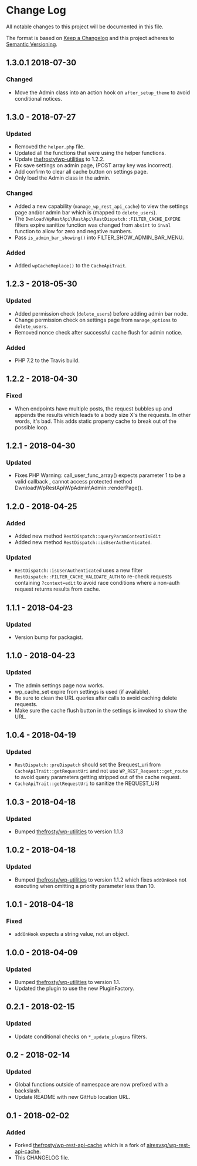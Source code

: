 # Change Log
All notable changes to this project will be documented in this file.

The format is based on [Keep a Changelog](http://keepachangelog.com/)
and this project adheres to [Semantic Versioning](http://semver.org/).

## 1.3.0.1 2018-07-30
### Changed
- Move the Admin class into an action hook on `after_setup_theme` to avoid conditional notices.

## 1.3.0 - 2018-07-27
### Updated
- Removed the `helper.php` file.
- Updated all the functions that were using the helper functions.
- Update [thefrosty/wp-utilities](https://github.com/thefrosty/wp-utilities) to 1.2.2.
- Fix save settings on admin page, (POST array key was incorrect).
- Add confirm to clear all cache button on settings page.
- Only load the Admin class in the admin.

### Changed
- Added a new capability (`manage_wp_rest_api_cache`) to view the settings page and/or admin bar which
is (mapped to `delete_users`).
- The `Dwnload\WpRestApi\RestApi\RestDispatch::FILTER_CACHE_EXPIRE` filters expire sanitize function was changed from
`absint` to `inval` function to allow for zero and negative numbers.
- Pass `is_admin_bar_showing()` into FILTER_SHOW_ADMIN_BAR_MENU.

### Added
- Added `wpCacheReplace()` to the `CacheApiTrait`.

## 1.2.3 - 2018-05-30
### Updated
- Added permission check (`delete_users`) before adding admin bar node.
- Change permission check on settings page from `manage_options` to `delete_users`.
- Removed nonce check after successful cache flush for admin notice.

### Added
- PHP 7.2 to the Travis build.

## 1.2.2 - 2018-04-30
### Fixed
- When endpoints have multiple posts, the request bubbles up and appends the results which leads to a body size X's the
requests. In other words, it's bad. This adds static property cache to break out of the possible loop.

## 1.2.1 - 2018-04-30
### Updated
- Fixes PHP Warning: call_user_func_array() expects parameter 1 to be a valid callback , cannot access protected method Dwnload\WpRestApi\WpAdmin\Admin::renderPage(). 

## 1.2.0 - 2018-04-25
### Added
- Added new method `RestDispatch::queryParamContextIsEdit`
- Added new method `RestDispatch::isUserAuthenticated`.

### Updated
- `RestDispatch::isUserAuthenticated` uses a new filter `RestDispatch::FILTER_CACHE_VALIDATE_AUTH` to re-check requests containing `?context=edit` to avoid race conditions where a non-auth request returns results from cache.

## 1.1.1 - 2018-04-23
### Updated
- Version bump for packagist.

## 1.1.0 - 2018-04-23
### Updated
- The admin settings page now works.
- wp_cache_set expire from settings is used (if available).
- Be sure to clean the URL queries after calls to avoid caching delete requests.
- Make sure the cache flush button in the settings is invoked to show the URL.

## 1.0.4 - 2018-04-19
### Updated
- `RestDispatch::preDispatch` should set the $request_uri from `CacheApiTrait::getRequestUri` and not use
`WP_REST_Request::get_route` to avoid query parameters getting stripped out of the cache request.
- `CacheApiTrait::getRequestUri` to sanitize the REQUEST_URI

## 1.0.3 - 2018-04-18
### Updated
- Bumped [thefrosty/wp-utilities](https://github.com/thefrosty/wp-utilities/) to version 1.1.3

## 1.0.2 - 2018-04-18
### Updated
- Bumped [thefrosty/wp-utilities](https://github.com/thefrosty/wp-utilities/) to version 1.1.2
which fixes `addOnHook` not executing when omitting a priority parameter less than 10.

## 1.0.1 - 2018-04-18
### Fixed
- `addOnHook` expects a string value, not an object.

## 1.0.0 - 2018-04-09
### Updated
- Bumped [thefrosty/wp-utilities](https://github.com/thefrosty/wp-utilities/) to version 1.1.
- Updated the plugin to use the new PluginFactory.

## 0.2.1 - 2018-02-15
### Updated
- Update conditional checks on `*_update_plugins` filters.

## 0.2 - 2018-02-14
### Updated
- Global functions outside of namespace are now prefixed with a backslash.
- Update README with new GitHub location URL.

## 0.1 - 2018-02-02
### Added
- Forked [thefrosty/wp-rest-api-cache](https://github.com/thefrosty/wp-rest-api-cache/) which is a fork of 
[airesvsg/wp-rest-api-cache](https://github.com/airesvsg/wp-rest-api-cache/).
- This CHANGELOG file.